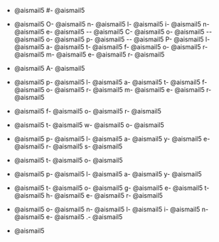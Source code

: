 - @aismail5
#- @aismail5
 - @aismail5
O- @aismail5
n- @aismail5
l- @aismail5
i- @aismail5
n- @aismail5
e- @aismail5
-- @aismail5
C- @aismail5
o- @aismail5
-- @aismail5
o- @aismail5
p- @aismail5
-- @aismail5
P- @aismail5
l- @aismail5
a- @aismail5
t- @aismail5
f- @aismail5
o- @aismail5
r- @aismail5
m- @aismail5
e- @aismail5
r- @aismail5

- @aismail5
A- @aismail5
 - @aismail5
p- @aismail5
l- @aismail5
a- @aismail5
t- @aismail5
f- @aismail5
o- @aismail5
r- @aismail5
m- @aismail5
e- @aismail5
r- @aismail5
 - @aismail5
f- @aismail5
o- @aismail5
r- @aismail5
 - @aismail5
t- @aismail5
w- @aismail5
o- @aismail5
 - @aismail5
p- @aismail5
l- @aismail5
a- @aismail5
y- @aismail5
e- @aismail5
r- @aismail5
s- @aismail5
 - @aismail5
t- @aismail5
o- @aismail5
 - @aismail5
p- @aismail5
l- @aismail5
a- @aismail5
y- @aismail5
 - @aismail5
t- @aismail5
o- @aismail5
g- @aismail5
e- @aismail5
t- @aismail5
h- @aismail5
e- @aismail5
r- @aismail5
 - @aismail5
o- @aismail5
n- @aismail5
l- @aismail5
i- @aismail5
n- @aismail5
e- @aismail5
.- @aismail5

- @aismail5
